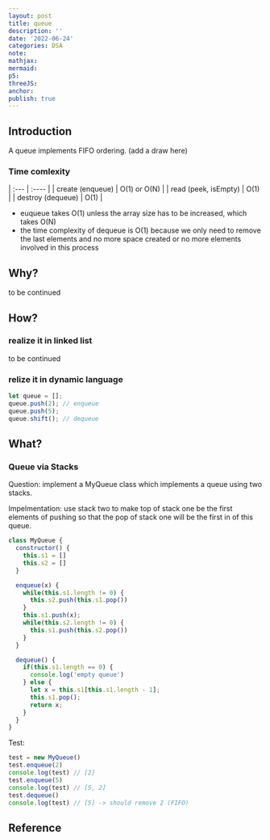 ```yaml
---
layout: post
title: queue
description: ''
date: '2022-06-24'
categories: DSA
note:
mathjax:
mermaid:
p5:
threeJS:
anchor:
publish: true
---
```


## Introduction

A queue implements FIFO ordering. (add a draw here)

### Time comlexity

| :--- | :---- |
| create (enqueue) | O(1) or O(N) |
| read (peek, isEmpty) | O(1) |
| destroy (dequeue) | O(1) |

* euqueue takes O(1) unless the array size has to be increased, which takes O(N)
* the time complexity of dequeue is O(1) because we only need to remove the last elements and no more space created or no more elements involved in this process

## Why?

to be continued

## How?

### realize it in linked list

to be continued

### relize it in dynamic language

```javascript
let queue = [];
queue.push(2); // enqueue
queue.push(5);
queue.shift(); // dequeue
```

## What?

### Queue via Stacks

Question: implement a MyQueue class which implements a queue using two stacks.

Impelmentation: use stack two to make top of stack one be the first elements of pushing so that the pop of stack one will be the first in of this queue.

```javascript
class MyQueue {
  constructor() {
    this.s1 = []
    this.s2 = []
  }

  enqueue(x) {
    while(this.s1.length != 0) {
      this.s2.push(this.s1.pop())
    }
    this.s1.push(x);
    while(this.s2.length != 0) {
      this.s1.push(this.s2.pop())
    }
  }

  dequeue() {
    if(this.s1.length == 0) {
      console.log('empty queue')
    } else {
      let x = this.s1[this.s1.length - 1];
      this.s1.pop();
      return x;
    }
  }
}
```

Test:

```javascript
test = new MyQueue()
test.enqueue(2)
console.log(test) // [2]
test.enqueue(5)
console.log(test) // [5, 2]
test.dequeue()
console.log(test) // [5] -> should remove 2 (FIFO)
```

## Reference
